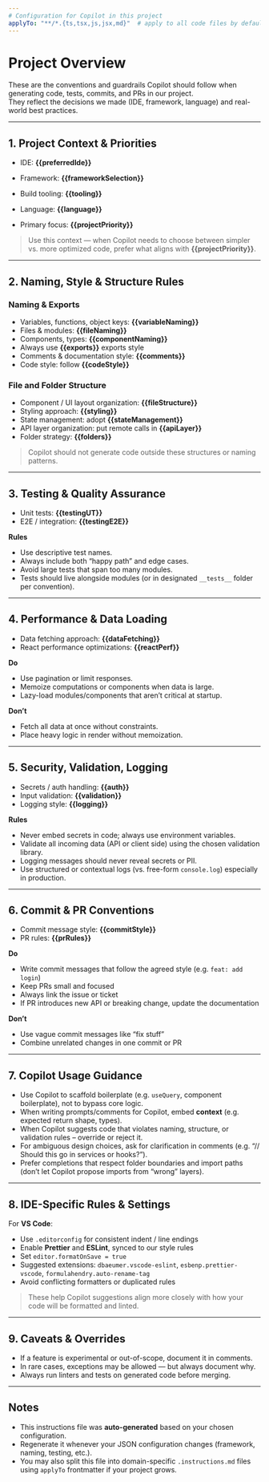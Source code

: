 ```yaml
---
# Configuration for Copilot in this project
applyTo: "**/*.{ts,tsx,js,jsx,md}"  # apply to all code files by default
---
```


# Project Overview  
These are the conventions and guardrails Copilot should follow when generating code, tests, commits, and PRs in our project.  
They reflect the decisions we made (IDE, framework, language) and real-world best practices.

---

## 1. Project Context & Priorities

- IDE: **{{preferredIde}}**  
- Framework: **{{frameworkSelection}}**  
- Build tooling: **{{tooling}}**  
- Language: **{{language}}**  

- Primary focus: **{{projectPriority}}**

> Use this context — when Copilot needs to choose between simpler vs. more optimized code, prefer what aligns with **{{projectPriority}}**.

---

## 2. Naming, Style & Structure Rules

### Naming & Exports

- Variables, functions, object keys: **{{variableNaming}}**  
- Files & modules: **{{fileNaming}}**  
- Components, types: **{{componentNaming}}**  
- Always use **{{exports}}** exports style  
- Comments & documentation style: **{{comments}}**  
- Code style: follow **{{codeStyle}}**  

### File and Folder Structure

- Component / UI layout organization: **{{fileStructure}}**  
- Styling approach: **{{styling}}**  
- State management: adopt **{{stateManagement}}**  
- API layer organization: put remote calls in **{{apiLayer}}**  
- Folder strategy: **{{folders}}**  

> Copilot should not generate code outside these structures or naming patterns.

---

## 3. Testing & Quality Assurance

- Unit tests: **{{testingUT}}**  
- E2E / integration: **{{testingE2E}}**  

**Rules**  
- Use descriptive test names.  
- Always include both “happy path” and edge cases.  
- Avoid large tests that span too many modules.  
- Tests should live alongside modules (or in designated `__tests__` folder per convention).

---

## 4. Performance & Data Loading

- Data fetching approach: **{{dataFetching}}**  
- React performance optimizations: **{{reactPerf}}**  

**Do**  
- Use pagination or limit responses.  
- Memoize computations or components when data is large.  
- Lazy-load modules/components that aren’t critical at startup.

**Don’t**  
- Fetch all data at once without constraints.  
- Place heavy logic in render without memoization.

---

## 5. Security, Validation, Logging

- Secrets / auth handling: **{{auth}}**  
- Input validation: **{{validation}}**  
- Logging style: **{{logging}}**

**Rules**  
- Never embed secrets in code; always use environment variables.  
- Validate all incoming data (API or client side) using the chosen validation library.  
- Logging messages should never reveal secrets or PII.  
- Use structured or contextual logs (vs. free-form `console.log`) especially in production.

---

## 6. Commit & PR Conventions

- Commit message style: **{{commitStyle}}**  
- PR rules: **{{prRules}}**

**Do**  
- Write commit messages that follow the agreed style (e.g. `feat: add login`)  
- Keep PRs small and focused  
- Always link the issue or ticket  
- If PR introduces new API or breaking change, update the documentation

**Don’t**  
- Use vague commit messages like “fix stuff”  
- Combine unrelated changes in one commit or PR

---

## 7. Copilot Usage Guidance

- Use Copilot to scaffold boilerplate (e.g. `useQuery`, component boilerplate), not to bypass core logic.  
- When writing prompts/comments for Copilot, embed **context** (e.g. expected return shape, types).  
- When Copilot suggests code that violates naming, structure, or validation rules – override or reject it.  
- For ambiguous design choices, ask for clarification in comments (e.g. “// Should this go in services or hooks?”).  
- Prefer completions that respect folder boundaries and import paths (don’t let Copilot propose imports from “wrong” layers).

---

## 8. IDE-Specific Rules & Settings

For **VS Code**:

- Use `.editorconfig` for consistent indent / line endings  
- Enable **Prettier** and **ESLint**, synced to our style rules  
- Set `editor.formatOnSave = true`  
- Suggested extensions: `dbaeumer.vscode-eslint`, `esbenp.prettier-vscode`, `formulahendry.auto-rename-tag`  
- Avoid conflicting formatters or duplicated rules  

> These help Copilot suggestions align more closely with how your code will be formatted and linted.

---

## 9. Caveats & Overrides

- If a feature is experimental or out-of-scope, document it in comments.  
- In rare cases, exceptions may be allowed — but always document why.  
- Always run linters and tests on generated code before merging.

---

## Notes

- This instructions file was **auto-generated** based on your chosen configuration.  
- Regenerate it whenever your JSON configuration changes (framework, naming, testing, etc.).  
- You may also split this file into domain-specific `.instructions.md` files using `applyTo` frontmatter if your project grows.

